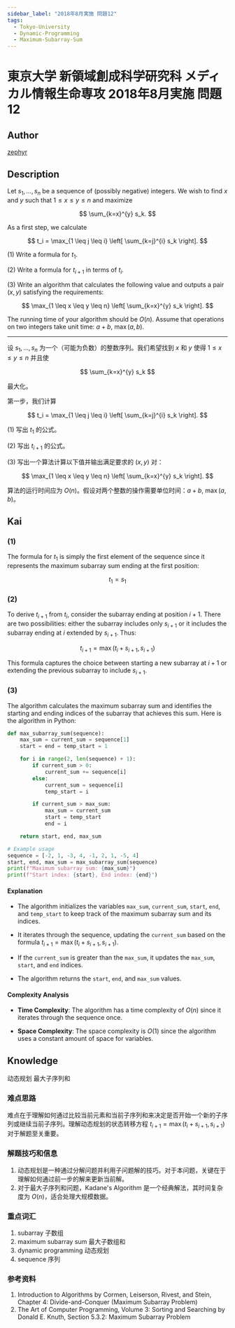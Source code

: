 ```yaml
---
sidebar_label: "2018年8月実施 問題12"
tags:
  - Tokyo-University
  - Dynamic-Programming
  - Maximum-Subarray-Sum
---
```


# 東京大学 新領域創成科学研究科 メディカル情報生命専攻 2018年8月実施 問題12

## **Author**
[zephyr](https://inshi-notes.zephyr-zdz.space/)

## **Description**
Let $s_1, \ldots, s_n$ be a sequence of (possibly negative) integers. We wish to find $x$ and $y$ such that $1 \leq x \leq y \leq n$ and maximize

$$
\sum_{k=x}^{y} s_k.
$$

As a first step, we calculate

$$
t_i = \max_{1 \leq j \leq i} \left[ \sum_{k=j}^{i} s_k \right].
$$

(1) Write a formula for $t_1$.

(2) Write a formula for $t_{i+1}$ in terms of $t_i$.

(3) Write an algorithm that calculates the following value and outputs a pair $(x, y)$ satisfying the requirements:

$$
\max_{1 \leq x \leq y \leq n} \left[ \sum_{k=x}^{y} s_k \right].
$$

The running time of your algorithm should be $O(n)$. Assume that operations on two integers take unit time: $a + b$, $\max(a, b)$.

---

设 $s_1, \ldots, s_n$ 为一个（可能为负数）的整数序列。我们希望找到 $x$ 和 $y$ 使得 $1 \leq x \leq y \leq n$ 并且使

$$
\sum_{k=x}^{y} s_k
$$

最大化。

第一步，我们计算

$$
t_i = \max_{1 \leq j \leq i} \left[ \sum_{k=j}^{i} s_k \right].
$$

(1) 写出 $t_1$ 的公式。

(2) 写出 $t_{i+1}$ 的公式。

(3) 写出一个算法计算以下值并输出满足要求的 $(x, y)$ 对：

$$
\max_{1 \leq x \leq y \leq n} \left[ \sum_{k=x}^{y} s_k \right].
$$

算法的运行时间应为 $O(n)$。假设对两个整数的操作需要单位时间：$a + b$, $\max(a, b)$。

## **Kai**
### (1)

The formula for $t_1$ is simply the first element of the sequence since it represents the maximum subarray sum ending at the first position:

$$
t_1 = s_1
$$

### (2)

To derive $t_{i+1}$ from $t_i$, consider the subarray ending at position $i+1$. There are two possibilities: either the subarray includes only $s_{i+1}$ or it includes the subarray ending at $i$ extended by $s_{i+1}$. Thus:

$$
t_{i+1} = \max(t_i + s_{i+1}, s_{i+1})
$$

This formula captures the choice between starting a new subarray at $i+1$ or extending the previous subarray to include $s_{i+1}$.

### (3)

The algorithm calculates the maximum subarray sum and identifies the starting and ending indices of the subarray that achieves this sum. Here is the algorithm in Python:

```python
def max_subarray_sum(sequence):
    max_sum = current_sum = sequence[1]
    start = end = temp_start = 1

    for i in range(2, len(sequence) + 1):
        if current_sum > 0:
            current_sum += sequence[i]
        else:
            current_sum = sequence[i]
            temp_start = i

        if current_sum > max_sum:
            max_sum = current_sum
            start = temp_start
            end = i

    return start, end, max_sum

# Example usage
sequence = [-2, 1, -3, 4, -1, 2, 1, -5, 4]
start, end, max_sum = max_subarray_sum(sequence)
print(f"Maximum subarray sum: {max_sum}")
print(f"Start index: {start}, End index: {end}")
```

#### Explanation

- The algorithm initializes the variables `max_sum`, `current_sum`, `start`, `end`, and `temp_start` to keep track of the maximum subarray sum and its indices.

- It iterates through the sequence, updating the `current_sum` based on the formula $t_{i+1} = \max(t_i + s_{i+1}, s_{i+1})$.

- If the `current_sum` is greater than the `max_sum`, it updates the `max_sum`, `start`, and `end` indices.

- The algorithm returns the `start`, `end`, and `max_sum` values.

#### Complexity Analysis

- **Time Complexity**: The algorithm has a time complexity of $O(n)$ since it iterates through the sequence once.

- **Space Complexity**: The space complexity is $O(1)$ since the algorithm uses a constant amount of space for variables.

## **Knowledge**

动态规划 最大子序列和

### 难点思路

难点在于理解如何通过比较当前元素和当前子序列和来决定是否开始一个新的子序列或继续当前子序列。理解动态规划的状态转移方程 $t_{i+1} = \max(t_i + s_{i+1}, s_{i+1})$ 对于解题至关重要。

### 解题技巧和信息

1. 动态规划是一种通过分解问题并利用子问题解的技巧。对于本问题，关键在于理解如何通过前一步的解来更新当前解。
2. 对于最大子序列和问题，Kadane's Algorithm 是一个经典解法，其时间复杂度为 $O(n)$，适合处理大规模数据。

### 重点词汇

1. subarray 子数组
2. maximum subarray sum 最大子数组和
3. dynamic programming 动态规划
4. sequence 序列

### 参考资料

1. Introduction to Algorithms by Cormen, Leiserson, Rivest, and Stein, Chapter 4: Divide-and-Conquer (Maximum Subarray Problem)
2. The Art of Computer Programming, Volume 3: Sorting and Searching by Donald E. Knuth, Section 5.3.2: Maximum Subarray Problem

